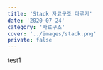 ```yaml
---
title: 'Stack 자료구조 다루기'
date: '2020-07-24'
category: '자료구조'
cover: '../images/stack.png'
private: false
---
```


test1
